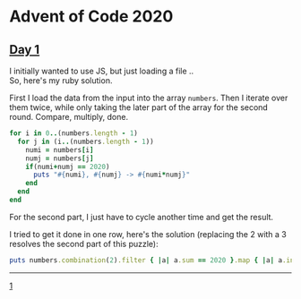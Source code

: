 # Advent of Code 2020

## [Day 1](http://adventofcode.com/2020/day/1)

I initially wanted to use JS, but just loading a file ..  
So, here's my ruby solution.

First I load the data from the input into the array `numbers`. Then I iterate over them twice, while only taking the later part of the array for the second round. Compare, multiply, done.

```ruby
for i in 0..(numbers.length - 1)
  for j in (i..(numbers.length - 1))
    numi = numbers[i]
    numj = numbers[j]
    if(numi+numj == 2020)
      puts "#{numi}, #{numj} -> #{numi*numj}"
    end
  end
end
```

For the second part, I just have to cycle another time and get the result.

I tried to get it done in one row, here's the solution (replacing the 2 with a 3 resolves the second part of this puzzle):

```ruby
puts numbers.combination(2).filter { |a| a.sum == 2020 }.map { |a| a.inject(:*) }
```

- - -
[1](day01.md)

